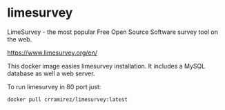 limesurvey
==========

LimeSurvey - the most popular
Free Open Source Software survey tool on the web.

https://www.limesurvey.org/en/

This docker image easies limesurvey installation. It includes a MySQL database as well a web server.

To run limesurvey in 80 port just:

    docker pull crramirez/limesurvey:latest
